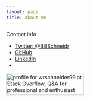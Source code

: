 ```yaml
---
layout: page
title: About me 
---
```


Contact info

* [Twitter: @BillSchneidr](http://twitter.com/BillSchneidr)
* [GitHub](http://github.com/wrschneider)
* [LinkedIn](http://linkedin.com/in/wrschneider/)
* <a href="http://stackoverflow.com/users/836318/wrschneider99">
<img src="http://stackoverflow.com/users/flair/836318.png?theme=clean" width="208" height="58" alt="profile for wrschneider99 at Stack Overflow, Q&amp;A for professional and enthusiast programmers" title="profile for wrschneider99 at Stack Overflow, Q&amp;A for professional and enthusiast programmers"/>
</a>
